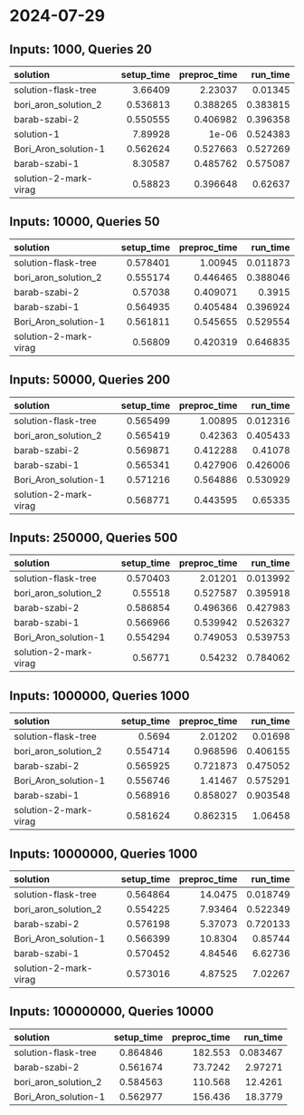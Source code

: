 # 2024-07-29

## Inputs: 1000, Queries 20

| solution              |   setup_time |   preproc_time |   run_time |
|:----------------------|-------------:|---------------:|-----------:|
| solution-flask-tree   |     3.66409  |       2.23037  |   0.01345  |
| bori_aron_solution_2  |     0.536813 |       0.388265 |   0.383815 |
| barab-szabi-2         |     0.550555 |       0.406982 |   0.396358 |
| solution-1            |     7.89928  |       1e-06    |   0.524383 |
| Bori_Aron_solution-1  |     0.562624 |       0.527663 |   0.527269 |
| barab-szabi-1         |     8.30587  |       0.485762 |   0.575087 |
| solution-2-mark-virag |     0.58823  |       0.396648 |   0.62637  |

## Inputs: 10000, Queries 50

| solution              |   setup_time |   preproc_time |   run_time |
|:----------------------|-------------:|---------------:|-----------:|
| solution-flask-tree   |     0.578401 |       1.00945  |   0.011873 |
| bori_aron_solution_2  |     0.555174 |       0.446465 |   0.388046 |
| barab-szabi-2         |     0.57038  |       0.409071 |   0.3915   |
| barab-szabi-1         |     0.564935 |       0.405484 |   0.396924 |
| Bori_Aron_solution-1  |     0.561811 |       0.545655 |   0.529554 |
| solution-2-mark-virag |     0.56809  |       0.420319 |   0.646835 |

## Inputs: 50000, Queries 200

| solution              |   setup_time |   preproc_time |   run_time |
|:----------------------|-------------:|---------------:|-----------:|
| solution-flask-tree   |     0.565499 |       1.00895  |   0.012316 |
| bori_aron_solution_2  |     0.565419 |       0.42363  |   0.405433 |
| barab-szabi-2         |     0.569871 |       0.412288 |   0.41078  |
| barab-szabi-1         |     0.565341 |       0.427906 |   0.426006 |
| Bori_Aron_solution-1  |     0.571216 |       0.564886 |   0.530929 |
| solution-2-mark-virag |     0.568771 |       0.443595 |   0.65335  |

## Inputs: 250000, Queries 500

| solution              |   setup_time |   preproc_time |   run_time |
|:----------------------|-------------:|---------------:|-----------:|
| solution-flask-tree   |     0.570403 |       2.01201  |   0.013992 |
| bori_aron_solution_2  |     0.55518  |       0.527587 |   0.395918 |
| barab-szabi-2         |     0.586854 |       0.496366 |   0.427983 |
| barab-szabi-1         |     0.566966 |       0.539942 |   0.526327 |
| Bori_Aron_solution-1  |     0.554294 |       0.749053 |   0.539753 |
| solution-2-mark-virag |     0.56771  |       0.54232  |   0.784062 |

## Inputs: 1000000, Queries 1000

| solution              |   setup_time |   preproc_time |   run_time |
|:----------------------|-------------:|---------------:|-----------:|
| solution-flask-tree   |     0.5694   |       2.01202  |   0.01698  |
| bori_aron_solution_2  |     0.554714 |       0.968596 |   0.406155 |
| barab-szabi-2         |     0.565925 |       0.721873 |   0.475052 |
| Bori_Aron_solution-1  |     0.556746 |       1.41467  |   0.575291 |
| barab-szabi-1         |     0.568916 |       0.858027 |   0.903548 |
| solution-2-mark-virag |     0.581624 |       0.862315 |   1.06458  |

## Inputs: 10000000, Queries 1000

| solution              |   setup_time |   preproc_time |   run_time |
|:----------------------|-------------:|---------------:|-----------:|
| solution-flask-tree   |     0.564864 |       14.0475  |   0.018749 |
| bori_aron_solution_2  |     0.554225 |        7.93464 |   0.522349 |
| barab-szabi-2         |     0.576198 |        5.37073 |   0.720133 |
| Bori_Aron_solution-1  |     0.566399 |       10.8304  |   0.85744  |
| barab-szabi-1         |     0.570452 |        4.84546 |   6.62736  |
| solution-2-mark-virag |     0.573016 |        4.87525 |   7.02267  |

## Inputs: 100000000, Queries 10000

| solution             |   setup_time |   preproc_time |   run_time |
|:---------------------|-------------:|---------------:|-----------:|
| solution-flask-tree  |     0.864846 |       182.553  |   0.083467 |
| barab-szabi-2        |     0.561674 |        73.7242 |   2.97271  |
| bori_aron_solution_2 |     0.584563 |       110.568  |  12.4261   |
| Bori_Aron_solution-1 |     0.562977 |       156.436  |  18.3779   |